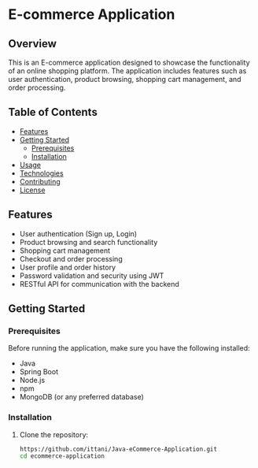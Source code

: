 # E-commerce Application

## Overview

This is an E-commerce application designed to showcase the functionality of an online shopping platform. The application includes features such as user authentication, product browsing, shopping cart management, and order processing.

## Table of Contents

- [Features](#features)
- [Getting Started](#getting-started)
  - [Prerequisites](#prerequisites)
  - [Installation](#installation)
- [Usage](#usage)
- [Technologies](#technologies)
- [Contributing](#contributing)
- [License](#license)

## Features

- User authentication (Sign up, Login)
- Product browsing and search functionality
- Shopping cart management
- Checkout and order processing
- User profile and order history
- Password validation and security using JWT
- RESTful API for communication with the backend

## Getting Started

### Prerequisites

Before running the application, make sure you have the following installed:

- Java
- Spring Boot
- Node.js
- npm
- MongoDB (or any preferred database)

### Installation

1. Clone the repository:

   ```bash
   https://github.com/ittani/Java-eCommerce-Application.git
   cd ecommerce-application
